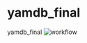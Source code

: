 # yamdb_final
yamdb_final
![workflow](https://github.com/sergkuzora/yamdb_final/actions/workflows/yamdb_worklfow/badge.svg)